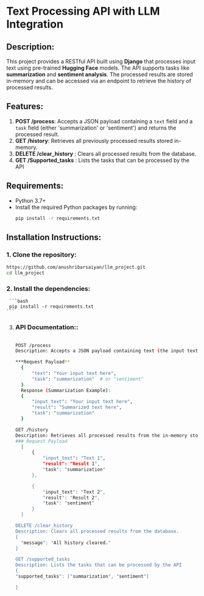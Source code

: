 # Text Processing API with LLM Integration

## Description:
This project provides a RESTful API built using **Django** that processes input text using pre-trained **Hugging Face** models. The API supports tasks like **summarization** and **sentiment analysis**. The processed results are stored in-memory and can be accessed via an endpoint to retrieve the history of processed results.

## Features:
1. **POST /process**: Accepts a JSON payload containing a `text` field and a `task` field (either 'summarization' or 'sentiment') and returns the processed result.
2. **GET /history**: Retrieves all previously processed results stored in-memory.
3. **DELETE /clear_history** : Clears all processed results from the database.
4. **GET /Supported_tasks** : Lists the tasks that can be processed by the API
   
## Requirements:
- Python 3.7+
- Install the required Python packages by running:
    ```bash
    pip install -r requirements.txt
    ```

## Installation Instructions:

### 1. Clone the repository:
   ```bash
  https://github.com/anushribarsaiyan/llm_project.git
   cd llm_project
```

### 2. Install the dependencies:
     ```bash
     pip install -r requirements.txt
    ```
3. ###   API Documentation::
      ```bash
     
    POST /process
    Description: Accepts a JSON payload containing text (the input text) and task (the type of processing task). The API processes the text according to the specified task and     returns the processed result.

     ***Request Payload**
        {
            "text": "Your input text here",
            "task": "summarization"  # or "sentiment"
        }
        Response (Summarization Example):
        {
            "input_text": "Your input text here",
            "result": "Summarized text here",
            "task": "summarization"
        }
   
    GET /history
    Description: Retrieves all processed results from the in-memory storage.
    ### Request Payload
        [
            {
                "input_text": "Text 1",
                "result": "Result 1",
                "task": "summarization"
            },

            {
                "input_text": "Text 2",
                "result": "Result 2",
                "task": "sentiment"
            }
        ]
      
    DELETE /clear_history
    Description: Clears all processed results from the database.
    {
        "message": "All history cleared."
    }
   
    GET /supported_tasks
    Description: Lists the tasks that can be processed by the API
    {
    "supported_tasks": ["summarization", "sentiment"]

    }
    ```
